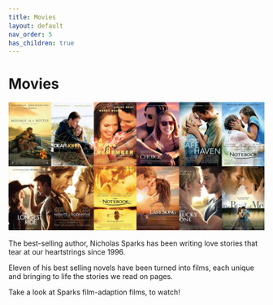 ```yaml
---
title: Movies
layout: default
nav_order: 5 
has_children: true
---
```



# Movies

![alt Movies](../Images/Movies.jpg)


The best-selling author, Nicholas Sparks has been writing love stories that tear at our heartstrings since 1996.

Eleven of his best selling novels have been turned into films, each unique and bringing to life the stories we read on pages.

Take a look at Sparks film-adaption films, to watch!

